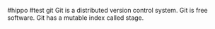 #hippo
#test git
Git is a distributed version control system.
Git is free software.
Git has a mutable index called stage.
